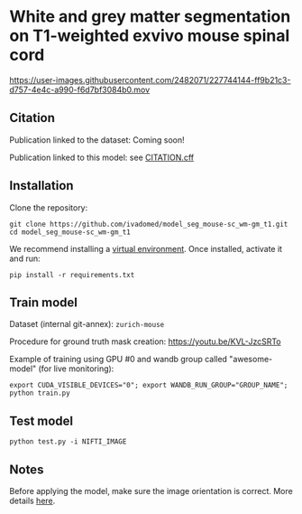 # White and grey matter segmentation on T1-weighted exvivo mouse spinal cord

https://user-images.githubusercontent.com/2482071/227744144-ff9b21c3-d757-4e4c-a990-f6d7bf3084b0.mov

## Citation

Publication linked to the dataset: Coming soon!

Publication linked to this model: see [CITATION.cff](https://github.com/ivadomed/model_seg_mouse-sc_wm-gm_t1/blob/main/CITATION.cff)

## Installation

Clone the repository:
~~~
git clone https://github.com/ivadomed/model_seg_mouse-sc_wm-gm_t1.git
cd model_seg_mouse-sc_wm-gm_t1
~~~

We recommend installing a [virtual environment](https://docs.python.org/3/library/venv.html). Once installed, activate it and run:
~~~
pip install -r requirements.txt
~~~

## Train model

Dataset (internal git-annex): `zurich-mouse`

Procedure for ground truth mask creation: https://youtu.be/KVL-JzcSRTo

Example of training using GPU #0 and wandb group called "awesome-model" (for live monitoring):
~~~
export CUDA_VISIBLE_DEVICES="0"; export WANDB_RUN_GROUP="GROUP_NAME"; python train.py
~~~

## Test model

~~~
python test.py -i NIFTI_IMAGE
~~~

## Notes

Before applying the model, make sure the image orientation is correct. More details [here](https://github.com/ivadomed/model_seg_mouse-sc_wm-gm_t1/issues/25). 

